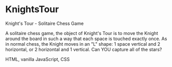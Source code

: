 # KnightsTour
Knight's Tour - Solitaire Chess Game

A solitaire chess game, the object of Knight's Tour is to move the Knight around the board in such a way that each space is touched exactly once. As in normal chess, the Knight moves in an "L" shape: 1 space vertical and 2 horizontal, or 2 horizontal and 1 vertical. Can YOU capture all of the stars?

HTML, vanilla JavaScript, CSS
